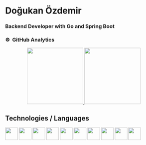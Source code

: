 <h1> Doğukan Özdemir </h1>


### Backend Developer with Go and Spring Boot

### ⚙️ &nbsp;GitHub Analytics

<p align="center">
<a href="https://github.com/dogukanozdemir">
  <img height="180em" src="https://github-readme-stats-eight-theta.vercel.app/api?username=dogukanozdemir&show_icons=true&theme=dark&include_all_commits=true&count_private=true"/>
  <img height="180em" src="https://github-readme-stats.vercel.app/api/top-langs/?username=dogukanozdemir&theme=dark&layout=compact"/>
</a>
</p>

## Technologies / Languages
<code><img height="40" src="https://img.shields.io/badge/go-%2300ADD8.svg?style=for-the-badge&logo=go&logoColor=white"></code>
<code><img height="40" src="https://img.shields.io/badge/Spring-6DB33F?style=for-the-badge&logo=spring&logoColor=white"></code>
<code><img height="40" src="https://img.shields.io/badge/MySQL-00000F?style=for-the-badge&logo=mysql&logoColor=white"></code>
<code><img height="40" src="https://img.shields.io/badge/MongoDB-4EA94B?style=for-the-badge&logo=mongodb&logoColor=white"></code>
<code><img height="40" src="https://img.shields.io/badge/json%20web%20tokens-323330?style=for-the-badge&logo=json-web-tokens&logoColor=pink"></code>
<code><img height="40" src="https://img.shields.io/badge/python%20-%2314354C.svg?&style=for-the-badge&logo=python&logoColor=white"></code>
<code><img height="40" src="https://img.shields.io/badge/java-%23ED8B00.svg?&style=for-the-badge&logo=java&logoColor=white"></code>
<code><img height="40" src="https://img.shields.io/badge/c%20-%2300599C.svg?&style=for-the-badge&logo=c&logoColor=white"></code>
<code><img height="40" src="https://img.shields.io/badge/c++%20-%2300599C.svg?&style=for-the-badge&logo=c%2B%2B&ogoColor=white"></code>
<code><img height="40" src="https://img.shields.io/badge/markdown-%23000000.svg?&style=for-the-badge&logo=markdown&logoColor=white"></code>

